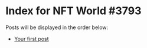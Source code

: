 # Index for NFT World #3793
Posts will be displayed in the order below:

- [Your first post](./001-first.md)

